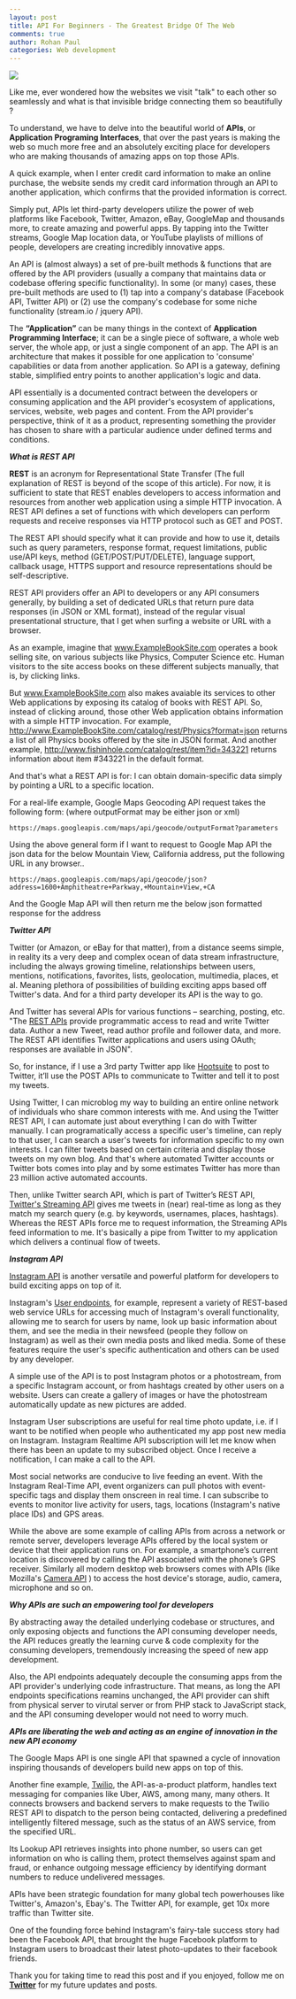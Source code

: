 ```yaml
---
layout: post
title: API For Beginners - The Greatest Bridge Of The Web
comments: true
author: Rohan Paul
categories: Web development
---
```

<img src="/images/fulls/bridge-API.jpg" class="fit image">

Like me, ever wondered how the websites we visit "talk" to each other so seamlessly and what is that invisible bridge connecting them so beautifully ?


To understand, we have to delve into the beautiful world of **APIs**, or **Application Programing Interfaces**, that over the past years is making the web so much more free and an absolutely exciting place for developers who are making thousands of amazing apps on top those APIs.


A quick example, when I enter credit card information to make an online purchase, the website sends my credit card information through an API to another application, which confirms that the provided information is correct.


Simply put, APIs let third-party developers utilize the power of web platforms like Facebook, Twitter, Amazon, eBay, GoogleMap and thousands more, to create amazing and powerful apps. By tapping into the Twitter streams, Google Map location data, or YouTube playlists of millions of people, developers are creating incredibly innovative apps. 

An API is (almost always) a set of pre-built methods & functions that are offered by the API providers (usually a company that maintains data or codebase offering specific functionality). In some (or many) cases, these pre-built methods are used to (1) tap into a company's database (Facebook API, Twitter API) or (2) use the company's codebase for some niche functionality (stream.io / jquery API).


The **“Application”** can be many things in the context of **Application Programming Interface**; it can be a single piece of software, a whole web server, the whole app, or just a single component of an app. The API is an architecture that makes it possible for one application to 'consume' capabilities or data from another application. So API is a gateway, defining stable, simplified entry points to another application's logic and data.


API essentially is a documented contract between the developers or consuming application and the API provider's ecosystem of applications, services, website, web pages and content. From the API provider's perspective, think of it as a product, representing something the provider has chosen to share with a particular audience under defined terms and conditions.



***What is REST API***


**REST** is an acronym for Representational State Transfer (The full explanation of REST is beyond of the scope of this article). For now, it is sufficient to state that REST enables developers to access information and resources from another web application using a simple HTTP invocation. A REST API defines a set of functions with which developers can perform requests and receive responses via HTTP protocol such as GET and POST. 


The REST API should specify what it can provide and how to use it, details such as query parameters, response format, request limitations, public use/API keys, method (GET/POST/PUT/DELETE), language support, callback usage, HTTPS support and resource representations should be self-descriptive.


REST API providers offer an API to developers or any API consumers generally, by building a set of dedicated URLs that return pure data responses (in JSON or XML format), instead of the regular visual presentational structure, that I get when surfing a website or URL with a browser.

As an example, imagine that www.ExampleBookSite.com operates a book selling site, on various subjects like Physics, Computer Science etc. Human visitors to the site access books on these different subjects manually, that is, by clicking links.

But www.ExampleBookSite.com also makes avaiable its services to other Web applications by exposing its catalog of books with REST API. So, instead of clicking around, those other Web application obtains information with a simple HTTP invocation. For example, http://www.ExampleBookSite.com/catalog/rest/Physics?format=json returns a list of all Physics books offered by the site in JSON format. And another example, http://www.fishinhole.com/catalog/rest/item?id=343221 returns information about item #343221 in the default format.

And that's what a REST API is for: I can obtain domain-specific data simply by pointing a URL to a specific location.


For a real-life example, Google Maps Geocoding API request takes the following form: (where outputFormat may be either json or xml)

``https://maps.googleapis.com/maps/api/geocode/outputFormat?parameters``


Using the above general form if I want to request to Google Map API the json data for the below Mountain View, California address, put the following URL in any browser..


``https://maps.googleapis.com/maps/api/geocode/json?address=1600+Amphitheatre+Parkway,+Mountain+View,+CA``


And the Google Map API will then return me the below json formatted response for the address


<script src="https://gist.github.com/rohan-paul/ab056e7d7d521b5e90b6747bbfd8bac4.js"></script>



***Twitter API***

Twitter (or Amazon, or eBay for that matter), from a distance seems simple, in reality its a very deep and complex ocean of data stream infrastructure, including the always growing timeline, relationships between users, mentions, notifications, favorites, lists, geolocation, multimedia, places, et al. Meaning plethora of possibilities of building exciting apps based off Twitter's data. And for a third party developer its API is the way to go.


And Twitter has several APIs for various functions – searching, posting, etc. "The [REST APIs](https://dev.twitter.com/rest/public) provide programmatic access to read and write Twitter data. Author a new Tweet, read author profile and follower data, and more. The REST API identifies Twitter applications and users using OAuth; responses are available in JSON".


So, for instance, if I use a 3rd party Twitter app like [Hootsuite](https://hootsuite.com/) to post to Twitter, it’ll use the POST APIs to communicate to Twitter and tell it to post my tweets.


Using Twitter, I can microblog my way to building an entire online network of individuals who share common interests with me. And using the Twitter REST API, I can automate just about everything I can do with Twitter manually. I can programatically access a specific user's timeline, can reply to that user, I can search a user's tweets for information specific to my own interests. I can filter tweets based on certain criteria and display those tweets on my own blog. And that's where automated Twitter accounts or Twitter bots comes into play and by some estimates Twitter has more than 23 million active automated accounts.


Then, unlike Twitter search API, which is part of Twitter’s REST API, [Twitter's Streaming API](https://dev.twitter.com/streaming/overview) gives me tweets in (near) real-time as long as they match my search query (e.g. by keywords, usernames, places, hashtags). Whereas the REST APIs force me to request information, the Streaming APIs feed information to me. It's basically a pipe from Twitter to my application which delivers a continual flow of tweets.



***Instagram API***

[Instagram API](https://www.instagram.com/developer/) is another versatile and powerful platform for developers to build exciting apps on top of it.


Instagram's [User endpoints](https://www.instagram.com/developer/endpoints/users/), for example, represent a variety of REST-based web service URLs for accessing much of Instagram's overall functionality, allowing me to search for users by name, look up basic information about them, and see the media in their newsfeed (people they follow on Instagram) as well as their own media posts and liked media. Some of these features require the user's specific authentication and others can be used by any developer.


A simple use of the API is to post Instagram photos or a photostream, from a specific Instagram account, or from hashtags created by other users on a website. Users can create a gallery of images or have the photostream automatically update as new pictures are added.


Instagram User subscriptions are useful for real time photo update, i.e. if I want to be notified when people who authenticated my app post new media on Instagram. Instagram Realtime API subscription will let me know when there has been an update to my subscribed object. Once I receive a notification, I can make a call to the API.


Most social networks are conducive to live feeding an event. With the Instagram Real-Time API, event organizers can pull photos with event-specific tags and display them onscreen in real time. I can subscribe to events to monitor live activity for users, tags, locations (Instagram's native place IDs) and GPS areas.


While the above are some example of calling APIs from across a network or remote server, developers leverage APIs offered by the local system or device that their application runs on. For example, a smartphone’s current location is discovered by calling the API associated with the phone’s GPS receiver. Similarly all modern desktop web browsers comes with APIs (like Mozilla's [Camera API](https://developer.mozilla.org/en-US/docs/Mozilla/B2G_OS/API/Camera_API) ) to access the host device's storage, audio, camera, microphone and so on.



***Why APIs are such an empowering tool for developers***

By abstracting away the detailed underlying codebase or structures, and only exposing objects and functions the API consuming developer needs, the API reduces greatly the learning curve & code complexity for the consuming developers, tremendously increasing the speed of new app development.


Also, the API endpoints adequately decouple the consuming apps from the API provider's underlying code infrastructure. That means, as long the API endpoints specifications reamins unchanged, the API provider can shift from physical server to virutal server or from PHP stack to JavaScript stack, and the API consuming developer would not need to worry much.


***APIs are liberating the web and acting as an engine of innovation in the new API economy***


The Google Maps API is one single API that spawned a cycle of innovation inspiring thousands of developers build new apps on top of this.


Another fine example, [Twilio](https://www.twilio.com/), the API-as-a-product platform, handles text messaging for companies like Uber, AWS, among many, many others. It connects browsers and backend servers to make requests to the Twilio REST API to dispatch to the person being contacted, delivering a predefined intelligently filtered message, such as the status of an AWS service, from the specified URL.


Its Lookup API retrieves insights into phone number, so users can get information on who is calling them, protect themselves against spam and fraud, or enhance outgoing message efficiency by identifying dormant numbers to reduce undelivered messages.


APIs have been strategic foundation for many global tech powerhouses like Twitter's, Amazon's, Ebay's. The Twitter API, for example, get 10x more traffic than Twitter site.


One of the founding force behind Instagram's fairy-tale success story had been the Facebook API, that brought the huge Facebook platform to Instagram users to broadcast their latest photo-updates to their facebook friends.



Thank you for taking time to read this post and if you enjoyed, follow me on **[Twitter](https://twitter.com/paulr_rohan)** for my future updates and posts.

